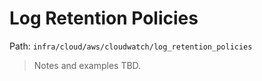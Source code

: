 # Log Retention Policies

Path: `infra/cloud/aws/cloudwatch/log_retention_policies`

> Notes and examples TBD.
